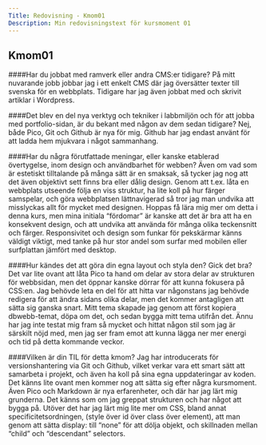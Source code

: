 ```yaml
---
Title: Redovisning - Kmom01
Description: Min redovisningstext för kursmoment 01
---
```


Kmom01
-----------
####Har du jobbat med ramverk eller andra CMS:er tidigare?
På mitt nuvarande jobb jobbar jag i ett enkelt CMS där jag översätter texter
till svenska för en webbplats. Tidigare har jag även jobbat med och skrivit
artiklar i Wordpress.

####Det blev en del nya verktyg och tekniker i labbmiljön och för att jobba med portfolio-sidan, är du bekant med någon av dem sedan tidigare?
Nej, både Pico, Git och Github är nya för mig. Github har jag endast använt
för att ladda hem mjukvara i något sammanhang.

####Har du några förutfattade meningar, eller kanske etablerad övertygelse, inom design och användbarhet för webben?
Även om vad som är estetiskt tilltalande på många sätt är  en smaksak, så
tycker jag nog att det även objektivt sett finns bra eller dålig design. Genom
att t.ex. låta en webbplats utseende följa en viss struktur, ha lite koll på
hur färger samspelar, och göra webbplatsen lättnavigerad så tror jag man
undvika att misslyckas allt för mycket med designen. Hoppas få lära mig mer
om detta i denna kurs, men mina initiala “fördomar” är kanske att det är bra
att ha en konsekvent design, och att undvika att använda för många olika
teckensnitt och färger. Responsivitet och design som funkar för pekskärmar
känns väldigt viktigt, med tanke på hur stor andel som surfar med mobilen
eller surfplattan jämfört med desktop.

####Hur kändes det att göra din egna layout och styla den? Gick det bra?
Det var lite ovant att låta Pico ta hand om delar av stora delar av strukturen
för webbsidan, men det öppnar kanske dörrar för att kunna fokusera på CSS:en.
Jag behövde leta en del för att hitta var någonstans jag behövde redigera för
att ändra sidans olika delar, men det kommer antagligen att sätta sig ganska
snart.
Mitt tema skapade jag genom att först kopiera dbwebb-temat, döpa om det, och
sedan bygga mitt tema utifrån det. Ännu har jag inte testat mig fram så mycket
och hittat någon stil som jag är särskilt nöjd med, men jag ser fram emot att
kunna lägga ner mer energi och tid på detta kommande veckor.

####Vilken är din TIL för detta kmom?
Jag har introducerats för versionshantering via Git och Github, vilket verkar
vara ett smart sätt att samarbeta i projekt, och även ha koll på sina egna
uppdateringar av koden. Det känns lite ovant men kommer nog att sätta sig
efter några kursmoment. Även Pico och Markdown är nya erfarenheter, och där
har jag lärt mig grunderna. Det känns som om jag greppat strukturen och har
något att bygga på.
Utöver det har jag lärt mig lite mer om CSS, bland annat
specificitetsordningen, (style över id över class över element), att man genom
att sätta display: till “none” för att dölja objekt, och skillnaden mellan
“child” och “descendant” selectors.
